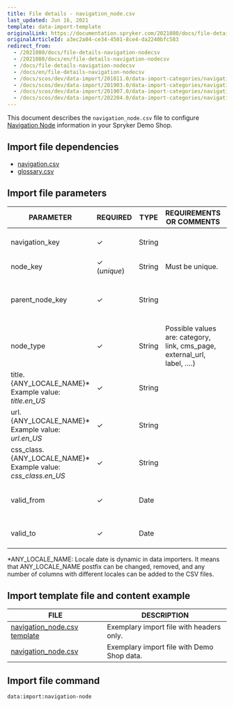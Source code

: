 ```yaml
---
title: File details - navigation_node.csv
last_updated: Jun 16, 2021
template: data-import-template
originalLink: https://documentation.spryker.com/2021080/docs/file-details-navigation-nodecsv
originalArticleId: a3ec2a04-ce34-4501-8ce4-da2240bfc583
redirect_from:
  - /2021080/docs/file-details-navigation-nodecsv
  - /2021080/docs/en/file-details-navigation-nodecsv
  - /docs/file-details-navigation-nodecsv
  - /docs/en/file-details-navigation-nodecsv
  - /docs/scos/dev/data-import/201811.0/data-import-categories/navigation-setup/file-details-navigation-node.csv.html
  - /docs/scos/dev/data-import/201903.0/data-import-categories/navigation-setup/file-details-navigation-node.csv.html
  - /docs/scos/dev/data-import/201907.0/data-import-categories/navigation-setup/file-details-navigation-node.csv.html
  - /docs/scos/dev/data-import/202204.0/data-import-categories/navigation-setup/file-details-navigation-node.csv.html
---
```


This document describes the `navigation_node.csv` file to configure [Navigation Node](/docs/pbc/all/content-management-system/202204.0/manage-in-the-back-office/navigation/create-navigation-nodes.html#reference-information-navigation-node-types) information in your Spryker Demo Shop.


## Import file dependencies



* [navigation.csv](/docs/pbc/all/content-management-system/{{page.version}}/import-and-export-data/file-details-navigation.csv.html)
* [glossary.csv](/docs/scos/dev/data-import/{{page.version}}/data-import-categories/commerce-setup/file-details-glossary.csv.html)

## Import file parameters



| PARAMETER | REQUIRED | TYPE | REQUIREMENTS OR COMMENTS | DESCRIPTION |
| --- | --- | --- | --- | --- |
| navigation_key | &check; | String |  | Navigation entity key identifier. |
| node_key | &check; (*unique*) | String | Must be unique. | Identifies a node. |
| parent_node_key | &check; | String |  | Identifies the parent node. Defines the hierarchy of the nodes. |
| node_type | &check; | String | Possible values are: category, link, cms_page, external_url, label, ….)  | Type of node. |
| title.{ANY_LOCALE_NAME}*<br>Example value: *title.en_US* | &check; | String |  | Tittle of the node (US locale for our example). |
| url.{ANY_LOCALE_NAME}*<br>Example value: *url.en_US* | &check; | String |  | URL of the node (US locale for our example). |
| css_class.{ANY_LOCALE_NAME}*<br>Example value: *css_class.en_US* | &check; | String |  | Class of the node (US locale for our example). |
| valid_from | &check; | Date | |  Date from which the navigation node is valid.|
| valid_to | &check; | Date | |  Date to which the navigation node is valid.|

*ANY_LOCALE_NAME: Locale date is dynamic in data importers. It means that ANY_LOCALE_NAME postfix can be changed, removed, and any number of columns with different locales can be added to the CSV files.



## Import template file and content example



| FILE | DESCRIPTION |
| --- | --- |
| [navigation_node.csv template](https://spryker.s3.eu-central-1.amazonaws.com/docs/Developer+Guide/Back-End/Data+Manipulation/Data+Ingestion/Data+Import/Data+Import+Categories/Navigation+Setup/Template+navigation_node.csv) | Exemplary import file with headers only. |
| [navigation_node.csv](https://spryker.s3.eu-central-1.amazonaws.com/docs/Developer+Guide/Back-End/Data+Manipulation/Data+Ingestion/Data+Import/Data+Import+Categories/Navigation+Setup/navigation_node.csv) | Exemplary import file with Demo Shop data. |

## Import file command

```bash
data:import:navigation-node
```
